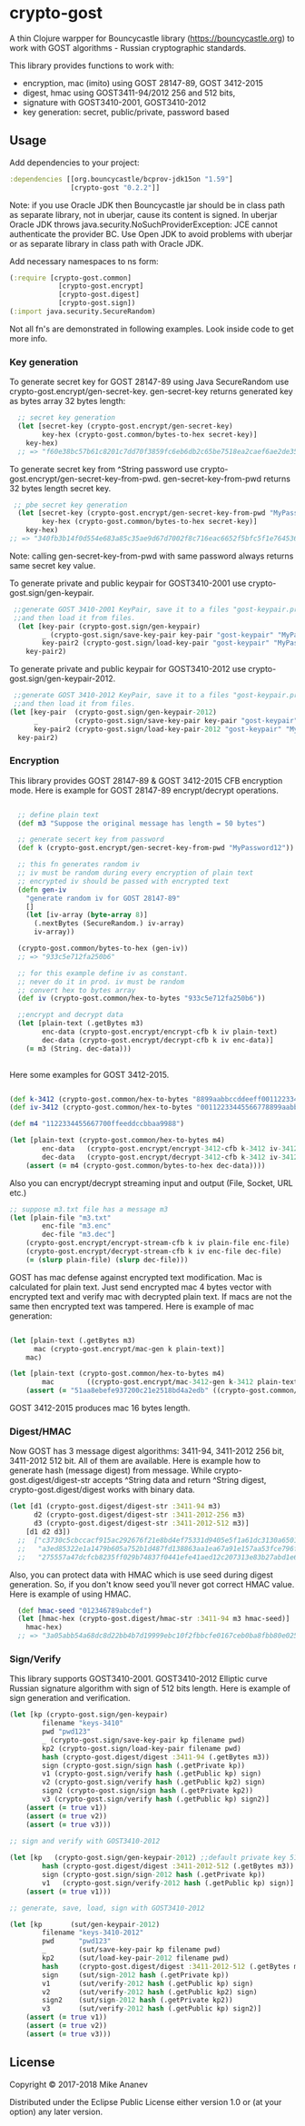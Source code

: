 # crypto-gost

A thin Clojure warpper for Bouncycastle library (https://bouncycastle.org) to work with GOST algorithms - Russian cryptographic standards.


This library provides functions to work with: 
* encryption, mac (imito) using GOST 28147-89, GOST 3412-2015
* digest, hmac  using GOST3411-94/2012 256 and 512 bits, 
* signature with GOST3410-2001, GOST3410-2012
* key generation: secret, public/private, password based


## Usage

Add dependencies to your project:

```clojure
:dependencies [[org.bouncycastle/bcprov-jdk15on "1.59"]
               [crypto-gost "0.2.2"]]
```

Note: if you use Oracle JDK then  Bouncycastle jar should be in class path as separate library, not in uberjar, cause its content is signed.
In uberjar Oracle JDK throws java.security.NoSuchProviderException: JCE cannot authenticate the provider BC.
Use Open JDK to avoid problems with uberjar or as separate library in class path with Oracle JDK. 

Add necessary namespaces to ns form:

```clojure
(:require [crypto-gost.common]
            [crypto-gost.encrypt]
            [crypto-gost.digest]
            [crypto-gost.sign])
(:import java.security.SecureRandom)
```

Not all fn's are demonstrated in following examples. Look inside code to get more info. 

### Key generation

To generate secret key for GOST 28147-89 using Java SecureRandom use crypto-gost.encrypt/gen-secret-key.
gen-secret-key returns generated key as bytes array 32 bytes length:

```clojure
  ;; secret key generation
  (let [secret-key (crypto-gost.encrypt/gen-secret-key)
        key-hex (crypto-gost.common/bytes-to-hex secret-key)]
    key-hex)
  ;; => "f60e38bc57b61c8201c7dd70f3859fc6eb6db2c65be7518ea2caef6ae2de35f2"
```

To generate secret key from ^String password use crypto-gost.encrypt/gen-secret-key-from-pwd.
gen-secret-key-from-pwd returns 32 bytes length secret key.

```clojure
 ;; pbe secret key generation
  (let [secret-key (crypto-gost.encrypt/gen-secret-key-from-pwd "MyPassword12")
        key-hex (crypto-gost.common/bytes-to-hex secret-key)]
    key-hex)
;; => "340fb3b14f0d554e683a85c35ae9d67d7002f8c716eac6652f5bfc5f1e764536"
```
Note: calling gen-secret-key-from-pwd with same password always returns same secret key value.

 To generate private and public keypair for GOST3410-2001 use crypto-gost.sign/gen-keypair.

```clojure
 ;;generate GOST 3410-2001 KeyPair, save it to a files "gost-keypair.priv" / "gost-keypair.pub"
 ;;and then load it from files.
  (let [key-pair (crypto-gost.sign/gen-keypair)
        _ (crypto-gost.sign/save-key-pair key-pair "gost-keypair" "MyPassword12")
        key-pair2 (crypto-gost.sign/load-key-pair "gost-keypair" "MyPassword12")]
    key-pair2)
```

To generate private and public keypair for GOST3410-2012 use crypto-gost.sign/gen-keypair-2012.

```clojure
 ;;generate GOST 3410-2012 KeyPair, save it to a files "gost-keypair.priv" / "gost-keypair.pub"
 ;;and then load it from files.
(let [key-pair  (crypto-gost.sign/gen-keypair-2012)
      _         (crypto-gost.sign/save-key-pair key-pair "gost-keypair" "MyPassword12")
      key-pair2 (crypto-gost.sign/load-key-pair-2012 "gost-keypair" "MyPassword12")]
  key-pair2) 
```

### Encryption

This library provides GOST 28147-89 & GOST 3412-2015 CFB encryption mode.
Here is example for GOST 28147-89 encrypt/decrypt operations.

```clojure

  ;; define plain text
  (def m3 "Suppose the original message has length = 50 bytes")

  ;; generate secert key from password
  (def k (crypto-gost.encrypt/gen-secret-key-from-pwd "MyPassword12"))

  ;; this fn generates random iv 
  ;; iv must be random during every encryption of plain text
  ;; encrypted iv should be passed with encrypted text
  (defn gen-iv
    "generate random iv for GOST 28147-89"
    []
    (let [iv-array (byte-array 8)]
      (.nextBytes (SecureRandom.) iv-array)
      iv-array))

  (crypto-gost.common/bytes-to-hex (gen-iv))
  ;; => "933c5e712fa250b6"

  ;; for this example define iv as constant.
  ;; never do it in prod. iv must be random 
  ;; convert hex to bytes array
  (def iv (crypto-gost.common/hex-to-bytes "933c5e712fa250b6"))

  ;;encrypt and decrypt data
  (let [plain-text (.getBytes m3)
        enc-data (crypto-gost.encrypt/encrypt-cfb k iv plain-text)
        dec-data (crypto-gost.encrypt/decrypt-cfb k iv enc-data)]
    (= m3 (String. dec-data)))
    
```

Here some examples for GOST 3412-2015.

```clojure

(def k-3412 (crypto-gost.common/hex-to-bytes "8899aabbccddeeff0011223344556677fedcba98765432100123456789abcdef")) ;;32 bytes
(def iv-3412 (crypto-gost.common/hex-to-bytes "00112233445566778899aabbccddeeff")) ;; 16 bytes

(def m4 "1122334455667700ffeeddccbbaa9988")

(let [plain-text (crypto-gost.common/hex-to-bytes m4)
        enc-data   (crypto-gost.encrypt/encrypt-3412-cfb k-3412 iv-3412 plain-text)
        dec-data   (crypto-gost.encrypt/decrypt-3412-cfb k-3412 iv-3412 enc-data)]
    (assert (= m4 (crypto-gost.common/bytes-to-hex dec-data))))
```

Also you can encrypt/decrypt streaming input and output (File, Socket, URL etc.)

```clojure
;; suppose m3.txt file has a message m3
(let [plain-file "m3.txt"
        enc-file "m3.enc"
        dec-file "m3.dec"]
    (crypto-gost.encrypt/encrypt-stream-cfb k iv plain-file enc-file)
    (crypto-gost.encrypt/decrypt-stream-cfb k iv enc-file dec-file)
    (= (slurp plain-file) (slurp dec-file)))
```

GOST has mac defense against encrypted text modification. Mac is calculated for plain text.
Just send encrypted mac 4 bytes vector with encrypted text and verify mac with decrypted plain text.
If macs are not the same then encrypted text was tampered.
Here is example of mac generation:

```clojure

(let [plain-text (.getBytes m3)
      mac (crypto-gost.encrypt/mac-gen k plain-text)]
    mac)

(let [plain-text (crypto-gost.common/hex-to-bytes m4)
        mac        ((crypto-gost.encrypt/mac-3412-gen k-3412 plain-text)]
    (assert (= "51aa8ebefe937200c21e2518bd4a2edb" ((crypto-gost.common/bytes-to-hex mac))))
```

GOST 3412-2015 produces mac 16 bytes length.

### Digest/HMAC

Now GOST has 3 message digest algorithms: 3411-94, 3411-2012 256 bit, 3411-2012 512 bit.
All of them are available. Here is example how to generate hash (message digest) from message.
While crypto-gost.digest/digest-str accepts ^String data and return ^String digest,
crypto-gost.digest/digest works with binary data. 

```clojure
(let [d1 (crypto-gost.digest/digest-str :3411-94 m3)
      d2 (crypto-gost.digest/digest-str :3411-2012-256 m3)
      d3 (crypto-gost.digest/digest-str :3411-2012-512 m3)]
    [d1 d2 d3])
  ;;  ["c3730c5cbccacf915ac292676f21e8bd4ef75331d9405e5f1a61dc3130a65011"
  ;;   "a3ed85322e1a1479b605a752b1d487fd138863aa1ea67a91e157aa53fce796f3"
  ;;   "275557a47dcfcb8235ff029b74837f0441efe41aed12c207313e83b27abd1e6a9d892713bc30a16bf947d46a59bbbb3a33ee33385391c73675e7d0c360213540"]
```

Also, you can protect data with HMAC which is use seed during digest generation. 
So, if you don't know seed you'll never got correct HMAC value.
Here is example of using HMAC. 

```clojure
  (def hmac-seed "012346789abcdef")
  (let [hmac-hex (crypto-gost.digest/hmac-str :3411-94 m3 hmac-seed)]
    hmac-hex)
  ;; => "3a05abb54a68dc8d22bb4b7d19999ebc10f2fbbcfe0167ceb0ba8fbb80e0250f"
```

### Sign/Verify

This library supports GOST3410-2001. GOST3410-2012 Elliptic curve Russian signature algorithm with sign of 512 bits length.
Here is example of sign generation and verification.

```clojure
(let [kp (crypto-gost.sign/gen-keypair)
        filename "keys-3410"
        pwd "pwd123"
        _ (crypto-gost.sign/save-key-pair kp filename pwd)
        kp2 (crypto-gost.sign/load-key-pair filename pwd)
        hash (crypto-gost.digest/digest :3411-94 (.getBytes m3))
        sign (crypto-gost.sign/sign hash (.getPrivate kp))
        v1 (crypto-gost.sign/verify hash (.getPublic kp) sign)
        v2 (crypto-gost.sign/verify hash (.getPublic kp2) sign)
        sign2 (crypto-gost.sign/sign hash (.getPrivate kp2))
        v3 (crypto-gost.sign/verify hash (.getPublic kp) sign2)]
    (assert (= true v1))
    (assert (= true v2))
    (assert (= true v3)))
    
;; sign and verify with GOST3410-2012

(let [kp   (crypto-gost.sign/gen-keypair-2012) ;;default private key 512 bits length
        hash (crypto-gost.digest/digest :3411-2012-512 (.getBytes m3))
        sign (crypto-gost.sign/sign-2012 hash (.getPrivate kp))
        v1   (crypto-gost.sign/verify-2012 hash (.getPublic kp) sign)]
    (assert (= true v1)))

;; generate, save, load, sign with GOST3410-2012

(let [kp       (sut/gen-keypair-2012)
        filename "keys-3410-2012"
        pwd      "pwd123"
        _        (sut/save-key-pair kp filename pwd)
        kp2      (sut/load-key-pair-2012 filename pwd)
        hash     (crypto-gost.digest/digest :3411-2012-512 (.getBytes m3))
        sign     (sut/sign-2012 hash (.getPrivate kp))
        v1       (sut/verify-2012 hash (.getPublic kp) sign)
        v2       (sut/verify-2012 hash (.getPublic kp2) sign)
        sign2    (sut/sign-2012 hash (.getPrivate kp2))
        v3       (sut/verify-2012 hash (.getPublic kp) sign2)]
    (assert (= true v1))
    (assert (= true v2))
    (assert (= true v3)))
```


## License

Copyright © 2017-2018 Mike Ananev

Distributed under the Eclipse Public License either version 1.0 or (at
your option) any later version.
